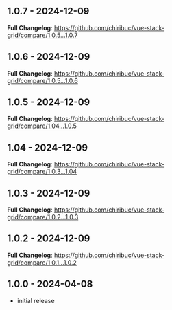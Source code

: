 ## 1.0.7 - 2024-12-09

**Full Changelog**: https://github.com/chiribuc/vue-stack-grid/compare/1.0.5...1.0.7

## 1.0.6 - 2024-12-09

**Full Changelog**: https://github.com/chiribuc/vue-stack-grid/compare/1.0.5...1.0.6

## 1.0.5 - 2024-12-09

**Full Changelog**: https://github.com/chiribuc/vue-stack-grid/compare/1.04...1.0.5

## 1.04 - 2024-12-09

**Full Changelog**: https://github.com/chiribuc/vue-stack-grid/compare/1.0.3...1.04

## 1.0.3 - 2024-12-09

**Full Changelog**: https://github.com/chiribuc/vue-stack-grid/compare/1.0.2...1.0.3

## 1.0.2 - 2024-12-09

**Full Changelog**: https://github.com/chiribuc/vue-stack-grid/compare/1.0.1...1.0.2

## 1.0.0 - 2024-04-08

- initial release
